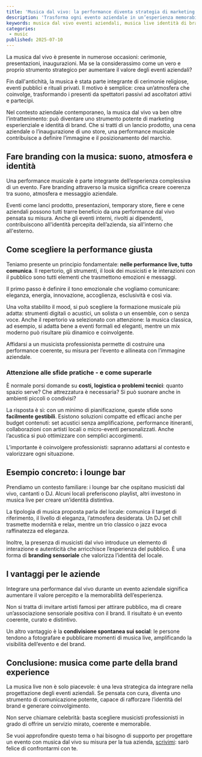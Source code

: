 ```yaml
---
title: 'Musica dal vivo: la performance diventa strategia di marketing'
description: 'Trasforma ogni evento aziendale in un’esperienza memorabile: la musica live come leva strategica di branding e coinvolgimento.'
keywords: musica dal vivo eventi aziendali, musica live identità di brand, come scegliere musica per eventi aziendali, sound branding eventi
categories:
 - music
published: 2025-07-10
---
```


La musica dal vivo è presente in numerose occasioni: cerimonie, presentazioni, inaugurazioni. Ma se la considerassimo come un vero e proprio strumento strategico per aumentare il valore degli eventi aziendali?

Fin dall'antichità, la musica è stata parte integrante di cerimonie religiose, eventi pubblici e rituali privati. Il motivo è semplice: crea un’atmosfera che coinvolge, trasformando i presenti da spettatori passivi ad ascoltatori attivi e partecipi.

Nel contesto aziendale contemporaneo, la musica dal vivo va ben oltre l’intrattenimento: può diventare uno strumento potente di marketing esperienziale e identità di brand. Che si tratti di un lancio prodotto, una cena aziendale o l’inaugurazione di uno store, una performance musicale contribuisce a definire l’immagine e il posizionamento del marchio.

## Fare branding con la musica: suono, atmosfera e identità

Una performance musicale è parte integrante dell’esperienza complessiva di un evento. Fare branding attraverso la musica significa creare coerenza tra suono, atmosfera e messaggio aziendale.

Eventi come lanci prodotto, presentazioni, temporary store, fiere e cene aziendali possono tutti trarre beneficio da una performance dal vivo pensata su misura. Anche gli eventi interni, rivolti ai dipendenti, contribuiscono all'identità percepita dell’azienda, sia all'interno che all'esterno.

## Come scegliere la performance giusta

Teniamo presente un principio fondamentale: **nelle performance live, tutto comunica**. Il repertorio, gli strumenti, il look dei musicisti e le interazioni con il pubblico sono tutti elementi che trasmettono emozioni e messaggi.

Il primo passo è definire il tono emozionale che vogliamo comunicare: eleganza, energia, innovazione, accoglienza, esclusività e così via.

Una volta stabilito il mood, si può scegliere la formazione musicale più adatta: strumenti digitali o acustici, un solista o un ensemble, con o senza voce. Anche il repertorio va selezionato con attenzione: la musica classica, ad esempio, si adatta bene a eventi formali ed eleganti, mentre un mix moderno può risultare più dinamico e coinvolgente.

Affidarsi a un musicista professionista permette di costruire una performance coerente, su misura per l’evento e allineata con l’immagine aziendale.

### Attenzione alle sfide pratiche - e come superarle

È normale porsi domande su **costi, logistica o problemi tecnici**: quanto spazio serve? Che attrezzatura è necessaria? Si può suonare anche in ambienti piccoli o condivisi?

La risposta è sì: con un minimo di pianificazione, queste sfide sono **facilmente gestibili**. Esistono soluzioni compatte ed efficaci anche per budget contenuti: set acustici senza amplificazione, performance itineranti, collaborazioni con artisti locali o micro-eventi personalizzati. Anche l’acustica si può ottimizzare con semplici accorgimenti.

L’importante è coinvolgere professionisti: sapranno adattarsi al contesto e valorizzare ogni situazione.

## Esempio concreto: i lounge bar

Prendiamo un contesto familiare: i lounge bar che ospitano musicisti dal vivo, cantanti o DJ. Alcuni locali preferiscono playlist, altri investono in musica live per creare un’identità distintiva.

La tipologia di musica proposta parla del locale: comunica il target di riferimento, il livello di eleganza, l’atmosfera desiderata. Un DJ set chill trasmette modernità e relax, mentre un trio classico o jazz evoca raffinatezza ed eleganza.

Inoltre, la presenza di musicisti dal vivo introduce un elemento di interazione e autenticità che arricchisce l’esperienza del pubblico. È una forma di **branding sensoriale** che valorizza l’identità del locale.

## I vantaggi per le aziende

Integrare una performance dal vivo durante un evento aziendale significa aumentare il valore percepito e la memorabilità dell’esperienza.

Non si tratta di invitare artisti famosi per attirare pubblico, ma di creare un’associazione sensoriale positiva con il brand. Il risultato è un evento coerente, curato e distintivo.

Un altro vantaggio è la **condivisione spontanea sui social**: le persone tendono a fotografare e pubblicare momenti di musica live, amplificando la visibilità dell’evento e del brand.

## Conclusione: musica come parte della brand experience

La musica live non è solo piacevole: è una leva strategica da integrare nella progettazione degli eventi aziendali. Se pensata con cura, diventa uno strumento di comunicazione potente, capace di rafforzare l’identità del brand e generare coinvolgimento.

Non serve chiamare celebrità: basta scegliere musicisti professionisti in grado di offrire un servizio mirato, coerente e memorabile.

Se vuoi approfondire questo tema o hai bisogno di supporto per progettare un evento con musica dal vivo su misura per la tua azienda, <a href="mailto:{{website.email}}">scrivimi</a>: sarò felice di confrontarmi con te.

